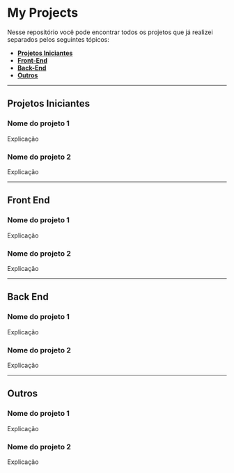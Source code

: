 # My Projects
Nesse repositório você pode encontrar todos os projetos que já realizei separados pelos seguintes tópicos: 
  - [**Projetos Iniciantes**](#projetos-iniciantes)
  - [**Front-End**](#front-end)
  - [**Back-End**](#back-end)
  - [**Outros**](#outros)

_________________________________________

## Projetos Iniciantes

### Nome do projeto 1
Explicação

### Nome do projeto 2
Explicação

------------------------------------

## Front End

### Nome do projeto 1
Explicação

### Nome do projeto 2
Explicação

------------------------------------

## Back End

### Nome do projeto 1
Explicação

### Nome do projeto 2
Explicação

------------------------------------

## Outros

### Nome do projeto 1
Explicação

### Nome do projeto 2
Explicação
